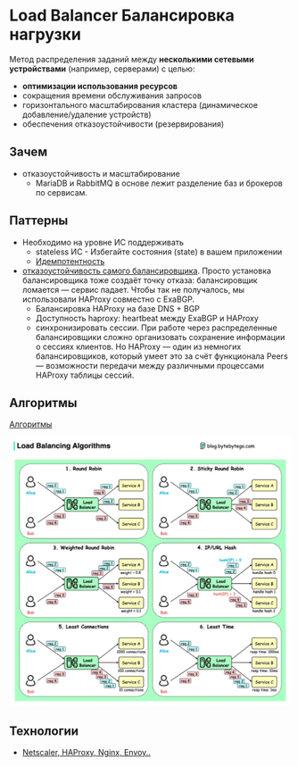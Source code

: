 # Load Balancer Балансировка нагрузки

Метод распределения заданий между __несколькими сетевыми устройствами__ (например, серверами) с целью:

- __оптимизации использования ресурсов__
- сокращения времени обслуживания запросов
- горизонтального масштабирования кластера (динамическое добавление/удаление устройств)
- обеспечения отказоустойчивости (резервирования)

## Зачем

- отказоустойчивость и масштабирование
  - MariaDB и RabbitMQ в основе лежит разделение баз и брокеров по сервисам.

## Паттерны

- Необходимо на уровне ИС поддерживать
  - stateless ИС - Избегайте состояния (state) в вашем приложении
  - [Идемпотентность](../integration/idempotent.md)
- [отказоустойчивость самого балансировщика](https://habr.com/ru/company/mailru/blog/474180/). Просто установка балансировщика тоже создаёт точку отказа: балансировщик ломается — сервис падает. Чтобы так не получалось, мы использовали HAProxy совместно с ExaBGP.
  - Балансировка HAProxy на базе DNS + BGP
  - Доступность haproxy: heartbeat между ExaBGP и HAProxy
  - синхронизировать сессии. При работе через распределенные балансировщики сложно организовать сохранение информации о сессиях клиентов. Но HAProxy — один из немногих балансировщиков, который умеет это за счёт функционала Peers — возможности передачи между различными процессами HAProxy таблицы сессий.

## Алгоритмы

[Алгоритмы](https://blog.bytebytego.com/i/103707419/what-are-the-common-load-balancing-algorithms)

![алгоритмы](../../../img/technology/lb.algoritm.jpg)

## Технологии

- [Netscaler, HAProxy, Nginx, Envoy..](../../../technology/middleware/loadbalancer.md)
